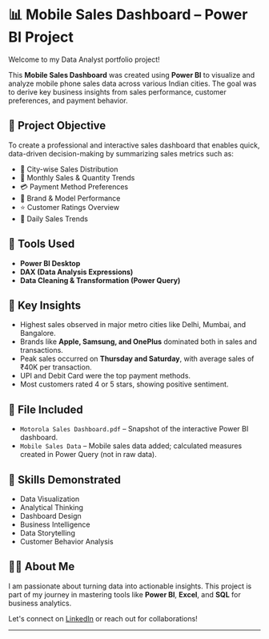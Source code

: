 # 📊 Mobile Sales Dashboard – Power BI Project

Welcome to my Data Analyst portfolio project!

This **Mobile Sales Dashboard** was created using **Power BI** to visualize and analyze mobile phone sales data across various Indian cities. The goal was to derive key business insights from sales performance, customer preferences, and payment behavior.

## 🧠 Project Objective

To create a professional and interactive sales dashboard that enables quick, data-driven decision-making by summarizing sales metrics such as:

- 📍 City-wise Sales Distribution  
- 📅 Monthly Sales & Quantity Trends  
- 💳 Payment Method Preferences  
- 📱 Brand & Model Performance  
- ⭐ Customer Ratings Overview  
- 📆 Daily Sales Trends  

## 🔧 Tools Used

- **Power BI Desktop**  
- **DAX (Data Analysis Expressions)**  
- **Data Cleaning & Transformation (Power Query)**  

## 📌 Key Insights

- Highest sales observed in major metro cities like Delhi, Mumbai, and Bangalore.
- Brands like **Apple, Samsung, and OnePlus** dominated both in sales and transactions.
- Peak sales occurred on **Thursday and Saturday**, with average sales of ₹40K per transaction.
- UPI and Debit Card were the top payment methods.
- Most customers rated 4 or 5 stars, showing positive sentiment.

## 📁 File Included

- `Motorola Sales Dashboard.pdf` – Snapshot of the interactive Power BI dashboard.
- `Mobile Sales Data` – Mobile sales data added; calculated measures created in Power Query (not in raw data).

## 💼 Skills Demonstrated

- Data Visualization  
- Analytical Thinking  
- Dashboard Design  
- Business Intelligence  
- Data Storytelling  
- Customer Behavior Analysis  

## 🙋‍♂️ About Me

I am passionate about turning data into actionable insights. 
This project is part of my journey in mastering tools like **Power BI**, **Excel**, and **SQL** for business analytics.

Let's connect on [LinkedIn](www.linkedin.com/in/mr-adarsh-pandey) or reach out for collaborations!

---


